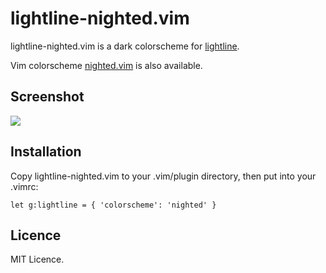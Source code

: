 # lightline-nighted.vim

lightline-nighted.vim is a dark colorscheme for [lightline](https://github.com/itchyny/lightline.vim).

Vim colorscheme [nighted.vim](https://github.com/wolf-dog/nighted.vim) is also available.

## Screenshot

![](http://lupus.mydns.jp/assets/media/lightline-nighted_vim.png)

## Installation

Copy lightline-nighted.vim to your .vim/plugin directory, then put into your .vimrc:

    let g:lightline = { 'colorscheme': 'nighted' }

## Licence

MIT Licence.

